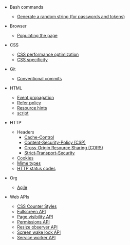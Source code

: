 - Bash commands  
  - [Generate a random string (for passwords and tokens)](https://hasanjoldic.github.io/notes/bash-commands/generate-random-string)

- Browser  
  - [Populating the page](https://hasanjoldic.github.io/notes/browser/populating-the-page)

- CSS  
  - [CSS performance optimization](https://hasanjoldic.github.io/notes/css/css-performance-optimization)
  - [CSS specificity](https://hasanjoldic.github.io/notes/css/css-specificity)

- Git  
  - [Conventional commits](https://hasanjoldic.github.io/notes/git/conventional-commits)

- HTML  
  - [Event propagation](https://hasanjoldic.github.io/notes/html/event-propagation)
  - [Refer policy](https://hasanjoldic.github.io/notes/html/refer-policy)
  - [Resource hints](https://hasanjoldic.github.io/notes/html/resource-hints)
  - [script](https://hasanjoldic.github.io/notes/html/script)

- HTTP
  - Headers
    - [Cache-Control](https://hasanjoldic.github.io/notes/http/headers/cache-control)
    - [Content-Security-Policy (CSP)](https://hasanjoldic.github.io/notes/http/headers/content-security-policy)
    - [Cross-Origin Resource Sharing (CORS)](https://hasanjoldic.github.io/notes/http/headers/cross-origin-resource-sharing)
    - [Strict-Transport-Security](https://hasanjoldic.github.io/notes/http/headers/strict-transport-security)
  - [Cookies](https://hasanjoldic.github.io/notes/http/cookies)
  - [Mime types](https://hasanjoldic.github.io/notes/http/mime-types)
  - [HTTP status codes](https://hasanjoldic.github.io/notes/http/status-codes)

- Org
  - [Agile](https://hasanjoldic.github.io/notes/org/agile)

- Web APIs
  - [CSS Counter Styles](https://hasanjoldic.github.io/notes/web-apis/css-counter-styles)
  - [Fullscreen API](https://hasanjoldic.github.io/notes/web-apis/fullscreen)
  - [Page visibility API](https://hasanjoldic.github.io/notes/web-apis/page-visibility)
  - [Permissions API](https://hasanjoldic.github.io/notes/web-apis/permissions)
  - [Resize observer API](https://hasanjoldic.github.io/notes/web-apis/resize-observer)
  - [Screen wake lock API](https://hasanjoldic.github.io/notes/web-apis/screen-wake-lock)
  - [Service worker API](https://hasanjoldic.github.io/notes/web-apis/service-worker)
